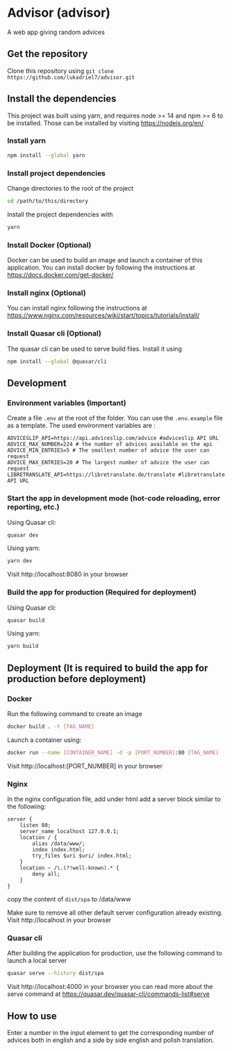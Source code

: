 # Advisor (advisor)

A web app giving random advices

## Get the repository

Clone this repository using `git clone https://github.com/lukadriel7/advisor.git`

## Install the dependencies

This project was built using yarn, and requires node >= 14 and npm >= 6 to be installed.
Those can be installed by visiting https://nodejs.org/en/

### Install yarn

```bash
npm install --global yarn
```

### Install project dependencies

Change directories to the root of the project

```bash
cd /path/to/this/directory
```

Install the project dependencies with

```bash
yarn
```

### Install Docker (Optional)

Docker can be used to build an image and launch a container of this application.
You can install docker by following the instructions at
https://docs.docker.com/get-docker/

### Install nginx (Optional)

You can install nginx following the instructions at https://www.nginx.com/resources/wiki/start/topics/tutorials/install/

### Install Quasar cli (Optional)

The quasar cli can be used to serve build files.
Install it using

```bash
npm install --global @quasar/cli
```

## Development

### Environment variables (Important)

Create a file `.env` at the root of the folder. You can use the `.env.example` file as a template. The used environment variables are :

```env
ADVICESLIP_API=https://api.adviceslip.com/advice #adviceslip API URL
ADVICE_MAX_NUMBER=224 # the number of advices available on the api
ADVICE_MIN_ENTRIES=5 # The smallest number of advice the user can request
ADVICE_MAX_ENTRIES=20 # The largest number of advice the user can request
LIBRETRANSLATE_API=https://libretranslate.de/translate #libretranslate API URL
```

### Start the app in development mode (hot-code reloading, error reporting, etc.)

Using Quasar cli:

```bash
quasar dev
```

Using yarn:

```bash
yarn dev
```

Visit http://localhost:8080 in your browser

### Build the app for production (Required for deployment)

Using Quasar cli:

```bash
quasar build
```

Using yarn:

```bash
yarn build
```

## Deployment (It is required to build the app for production before deployment)

### Docker

Run the following command to create an image

```bash
docker build . -t [TAG_NAME]
```

Launch a container using:

```bash
docker run --name [CONTAINER_NAME] -d -p [PORT_NUMBER]:80 [TAG_NAME]
```

Visit http://localhost:[PORT_NUMBER] in your browser

### Nginx

In the nginx configuration file, add under html add a server block similar to the following:

```nginx
server {
    listen 80;
    server_name localhost 127.0.0.1;
    location / {
        alias /data/www/;
        index index.html;
        try_files $uri $uri/ index.html;
    }
    location ~ /\.(?!well-known).* {
        deny all;
    }
}
```

copy the content of `dist/spa` to /data/www

Make sure to remove all other default server configuration already existing.
Visit http://localhost in your browser

### Quasar cli

After building the application for production, use the following command to launch a local server

```bash
quasar serve --history dist/spa
```

Visit http://localhost:4000 in your browser
you can read more about the serve command at https://quasar.dev/quasar-cli/commands-list#serve

## How to use

Enter a number in the input element to get the corresponding number of advices both in english and a side by side english and polish translation.
